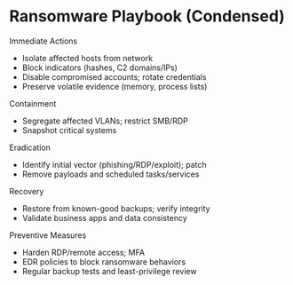 # Ransomware Playbook (Condensed)

Immediate Actions
- Isolate affected hosts from network
- Block indicators (hashes, C2 domains/IPs)
- Disable compromised accounts; rotate credentials
- Preserve volatile evidence (memory, process lists)

Containment
- Segregate affected VLANs; restrict SMB/RDP
- Snapshot critical systems

Eradication
- Identify initial vector (phishing/RDP/exploit); patch
- Remove payloads and scheduled tasks/services

Recovery
- Restore from known-good backups; verify integrity
- Validate business apps and data consistency

Preventive Measures
- Harden RDP/remote access; MFA
- EDR policies to block ransomware behaviors
- Regular backup tests and least-privilege review
